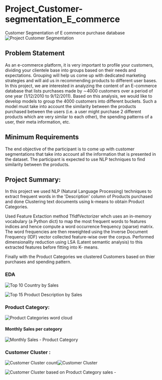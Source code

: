 # Project_Customer-segmentation_E_commerce
Customer Segmentation of E commerce purchase database
![Project Customer Segmentation](https://user-images.githubusercontent.com/108978683/213140611-4ae3279d-23ba-40d0-96af-43ca7a39a9d1.png) 


## Problem Statement

As an e-commerce platform, it is very important to profile your customers, dividing your clientele base into groups based on their needs and expectations. Grouping will help us come up with dedicated marketing strategies and will aid us in recommending products to different user bases. In this project, we are interested in analyzing the content of an E-commerce database that lists purchases made by ∼4000 customers over a period of one year (1/12/2010 to 9/12/2011). Based on this analysis, we would like to develop models to group the 4000 customers into different buckets. Such a model must take into account the similarity between the products purchased between the users (i.e. a user might purchase 2 different products which are very similar to each other), the spending patterns of a user, their meta information, etc.

## Minimum Requirements

The end objective of the participant is to come up with customer segmentations that take into account all the information that is presented in the dataset. The participant is expected to use NLP techniques to find similarity between the products.

## Project Summary:

In this project we used NLP (Natural Language Processing) techniques to extract frequent words in the 'Description' column of Products purchased and done Clustering text documents using k-means to obtain Product Categories.

Used Feature Extaction method TfidfVectorizer whch uses an in-memory vocabulary (a Python dict) to map the most frequent words to features indices and hence compute a word occurrence frequency (sparse) matrix. The word frequencies are then reweighted using the Inverse Document Frequency (IDF) vector collected feature-wise over the corpus. Performed dimensionality reduction using LSA (Latent semantic analysis) to this extracted features before fitting into K- means.

Finally with the Product Categories we clustered Customers based on thier purchases and spending pattern.

### EDA
![Top 10 Country by Sales](https://user-images.githubusercontent.com/108978683/213146410-899d3218-9caa-45fc-930f-d5e96312fef3.png)

![Top 15 Product Description by Sales](https://user-images.githubusercontent.com/108978683/213146618-41ec838c-eaae-42cf-98f7-f737b5d65cc3.png)

### Product Category:
![Product Categories word cloud](https://user-images.githubusercontent.com/108978683/213145748-da660108-2ae2-4c40-bbef-adaf1d7446ff.png)
#### Monthly Sales per category
![Monthly Sales - Product Category](https://user-images.githubusercontent.com/108978683/213147893-de96cb76-d3e0-45fa-be8d-93339d0de37c.png)
### Customer Cluster :
![Customer Cluster count](https://user-images.githubusercontent.com/108978683/213148244-488e76c7-b6a8-4d5a-a149-2f3e1edc59b7.png)![Customer Cluster](https://user-images.githubusercontent.com/108978683/213148406-d5bdc973-95de-41cb-9787-2665520d029a.png)


![Customer Cluster based on Product Category sales -](https://user-images.githubusercontent.com/108978683/213148811-fb5d57a5-9dc4-4aa6-98b4-1245882b4d0b.png)

